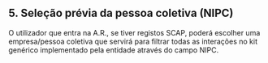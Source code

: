 ## 5.	Seleção prévia da pessoa coletiva (NIPC)

O utilizador que entra na A.R., se tiver registos SCAP, poderá escolher uma empresa/pessoa coletiva que servirá para filtrar todas as interações no kit genérico implementado pela entidade através do campo NIPC.